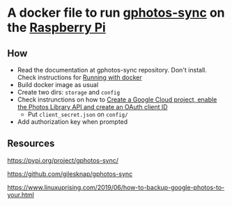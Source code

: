 # A docker file to run [gphotos-sync](https://pypi.org/project/gphotos-sync/) on the [Raspberry Pi](https://raspberrypi.org)

## How

- Read the documentation at gphotos-sync repository. Don't install. Check instructions for [Running with docker](https://github.com/gilesknap/gphotos-sync#running-with-docker)
- Build docker image as usual
- Create two dirs: `storage` and `config`
- Check instrunctions on how to [Create a Google Cloud project, enable the Photos Library API and create an OAuth client ID](https://www.linuxuprising.com/2019/06/how-to-backup-google-photos-to-your.html)
	- Put `client_secret.json` on `config/`
- Add authorization key when prompted


## Resources


https://pypi.org/project/gphotos-sync/

https://github.com/gilesknap/gphotos-sync

https://www.linuxuprising.com/2019/06/how-to-backup-google-photos-to-your.html

